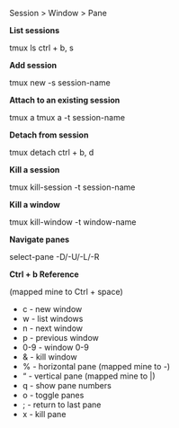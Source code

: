 Session > Window > Pane

**List sessions**

tmux ls
ctrl + b, s

**Add session**

tmux new -s session-name

**Attach to an existing session**

tmux a
tmux a -t session-name

**Detach from session**

tmux detach
ctrl + b, d

**Kill a session**

tmux kill-session -t session-name

**Kill a window**

tmux kill-window -t window-name

**Navigate panes**

select-pane -D/-U/-L/-R

**Ctrl + b Reference**

(mapped mine to Ctrl + space)

* c - new window
* w - list windows
* n - next window
* p - previous window
* 0-9 - window 0-9
* & - kill window
* % - horizontal pane (mapped mine to -)
* “ - vertical pane (mapped mine to |)
* q - show pane numbers
* o - toggle panes
* ; - return to last pane
* x - kill pane
